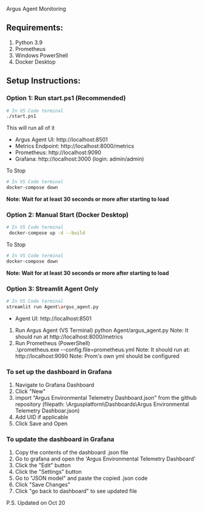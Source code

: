 Argus Agent Monitoring

## Requirements:

1. Python 3.9
2. Prometheus
3. Windows PowerShell
4. Docker Desktop

## Setup Instructions:

### Option 1: Run start.ps1 (Recommended)

```bash
# In VS Code terminal
./start.ps1
```
This will run all of it
- Argus Agent UI: http://localhost:8501
- Metrics Endpoint: http://localhost:8000/metrics
- Prometheus: http://localhost:9090
- Grafana: http://localhost:3000 (login: admin/admin)

To Stop
```bash
# In VS Code terminal
docker-compose down
```
**Note: Wait for at least 30 seconds or more after starting to load**
### Option 2: Manual Start (Docker Desktop)

```bash
# In VS Code terminal
 docker-compose up -d --build
```
To Stop
```bash
# In VS Code terminal
docker-compose down
```
**Note: Wait for at least 30 seconds or more after starting to load**

### Option 3: Streamlit Agent Only

```bash
# In VS Code terminal
streamlit run Agent\argus_agent.py
```

- Agent UI: http://localhost:8501

1. Run Argus Agent (VS Terminal)
   python Agent/argus_agent.py
   Note: It should run at http://localhost:8000/metrics
2. Run Prometheus (PowerShell)  
   .\prometheus.exe --config.file=prometheus.yml
   Note: It should run at: http://localhost:9090
   Note: Prom's own yml should be configured

### To set up the dashboard in Grafana
1. Navigate to Grafana Dashboard
3. Click "New"
2. import "Argus Environmental Telemetry Dashboard.json" from the github repository (filepath: \Argusplatform\Dashboards\Argus Environmental Telemetry Dashboar.json)
4. Add UID if applicable
5. Click Save and Open

### To update the dashboard in Grafana
1.  Copy the contents of the dashboard .json file
2.  Go to grafana and open the 'Argus Environmental Telemetry Dashboard'
3. Click the "Edit" button
4. Click the "Settings" button
5. Go to "JSON model" and paste the copied .json code
6. Click "Save Changes"
7. Click "go back to dashboard" to see updated file



P.S. Updated on Oct 20
